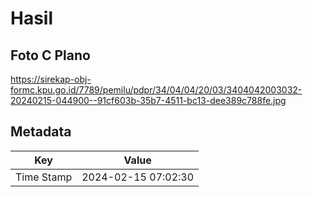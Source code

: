 # Hasil

## Foto C Plano

https://sirekap-obj-formc.kpu.go.id/7789/pemilu/pdpr/34/04/04/20/03/3404042003032-20240215-044900--91cf603b-35b7-4511-bc13-dee389c788fe.jpg


## Metadata

| Key        | Value               |
| ---------- | ------------------- |
| Time Stamp | 2024-02-15 07:02:30 |



